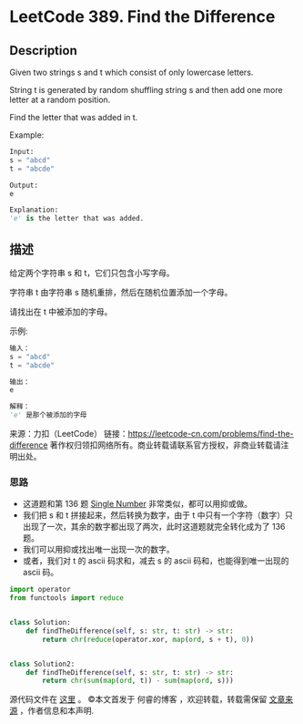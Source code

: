 # LeetCode 389. Find the Difference

## Description

Given two strings s and t which consist of only lowercase letters.

String t is generated by random shuffling string s and then add one more letter at a random position.

Find the letter that was added in t.

Example:

```py
Input:
s = "abcd"
t = "abcde"

Output:
e

Explanation:
'e' is the letter that was added.
```

## 描述

给定两个字符串 s 和 t，它们只包含小写字母。

字符串 t 由字符串 s 随机重排，然后在随机位置添加一个字母。

请找出在 t 中被添加的字母。

示例:
```py
输入：
s = "abcd"
t = "abcde"

输出：
e

解释：
'e' 是那个被添加的字母
```

来源：力扣（LeetCode）
链接：https://leetcode-cn.com/problems/find-the-difference
著作权归领扣网络所有。商业转载请联系官方授权，非商业转载请注明出处。

### 思路

* 这道题和第 136 题 [Single Number](https://leetcode.com/problems/single-number/) 非常类似，都可以用抑或做。
* 我们把 s 和 t 拼接起来，然后转换为数字，由于 t 中只有一个字符（数字）只出现了一次，其余的数字都出现了两次，此时这道题就完全转化成为了 136 题。
* 我们可以用抑或找出唯一出现一次的数字。
* 或者，我们对 t 的 ascii 码求和，减去 s 的 ascii 码和，也能得到唯一出现的 ascii 码。

```py
import operator
from functools import reduce


class Solution:
    def findTheDifference(self, s: str, t: str) -> str:
        return chr(reduce(operator.xor, map(ord, s + t), 0))


class Solution2:
    def findTheDifference(self, s: str, t: str) -> str:
        return chr(sum(map(ord, t)) - sum(map(ord, s)))
```

源代码文件在 [这里](https://github.com/ruicore/Algorithm/blob/master/LeetCode/2019-08-04-389-Find-the-Difference.py) 。
©本文首发于 何睿的博客 ，欢迎转载，转载需保留 [文章来源](https://ruicore.cn/leetcode-389-find-the-difference/) ，作者信息和本声明.
